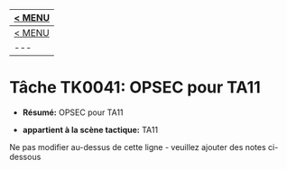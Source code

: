|[< MENU](../../README.md)|
|---|
|[< MENU](../README.md)|
|---|
# Tâche TK0041: OPSEC pour TA11

* **Résumé:** OPSEC pour TA11

* **appartient à la scène tactique:** TA11

Ne pas modifier au-dessus de cette ligne - veuillez ajouter des notes ci-dessous